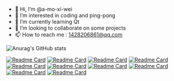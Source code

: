- 👋 Hi, I’m @a-mo-xi-wei
- 👀 I’m interested in coding and ping-pong
- 🌱 I’m currently learning Qt
- 💞️ I’m looking to collaborate on some projects
- 📫 How to reach me : 1428206861@qq.com
  <!--them : dark, radical, merko, gruvbox, tokyonight, onedark, cobalt, synthwave, highcontrast, dracula-->
![Anurag's GitHub stats](https://github-readme-stats.vercel.app/api?username=a-mo-xi-wei&show_icons=true&theme=radical)

[![Readme Card](https://github-readme-stats.vercel.app/api/pin/?username=a-mo-xi-wei&repo=love-heart)](https://github.com/a-mo-xi-wei/love-heart)
[![Readme Card](https://github-readme-stats.vercel.app/api/pin/?username=a-mo-xi-wei&repo=water-wave)](https://github.com/a-mo-xi-wei/water-wave)
[![Readme Card](https://github-readme-stats.vercel.app/api/pin/?username=a-mo-xi-wei&repo=pictureGame)](https://github.com/a-mo-xi-wei/pictureGame)
[![Readme Card](https://github-readme-stats.vercel.app/api/pin/?username=a-mo-xi-wei&repo=pushBox)](https://github.com/a-mo-xi-wei/pushBox)
[![Readme Card](https://github-readme-stats.vercel.app/api/pin/?username=a-mo-xi-wei&repo=Calculator)](https://github.com/a-mo-xi-wei/Calculator)
[![Readme Card](https://github-readme-stats.vercel.app/api/pin/?username=a-mo-xi-wei&repo=Snake)](https://github.com/a-mo-xi-wei/Snake)
[![Readme Card](https://github-readme-stats.vercel.app/api/pin/?username=a-mo-xi-wei&repo=Cool_Login_Interface)](https://github.com/a-mo-xi-wei/Cool_Login_Interface)
[![Readme Card](https://github-readme-stats.vercel.app/api/pin/?username=a-mo-xi-wei&repo=Wallpape)](https://github.com/a-mo-xi-wei/Wallpape)
[![Readme Card](https://github-readme-stats.vercel.app/api/pin/?username=a-mo-xi-wei&repo=userPrivilegeManagerSystem)](https://github.com/a-mo-xi-wei/userPrivilegeManagerSystem)
[![Readme Card](https://github-readme-stats.vercel.app/api/pin/?username=a-mo-xi-wei&repo=Coinflip)](https://github.com/a-mo-xi-wei/Coinflip)
